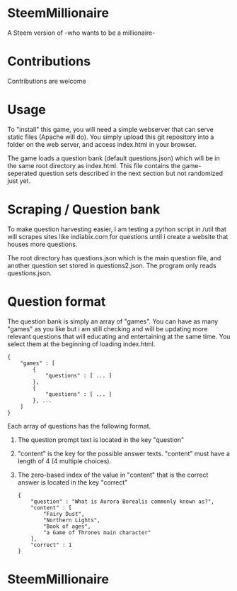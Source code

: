 # SteemMillionaire
A Steem version of -who wants to be a millionaire-

# Contributions
Contributions are welcome

# Usage

To "install" this game, you will need a simple webserver that can serve static files (Apache will do). You simply upload this git repository into a folder on the web server, and access index.html in your browser.


The game loads a question bank (default questions.json) which will be in the same root directory as index.html. This file contains the game-seperated question sets described in the next section but not randomized just yet.

# Scraping / Question bank

To make question harvesting easier, I am testing a python script in /util that will scrapes sites like indiabix.com for questions until i create a website that houses more questions.

The root directory has questions.json which is the main question file, and another question set stored in questions2.json. The program only reads questions.json.

# Question format

The question bank is simply an array of "games". You can have as many "games" as you like but i am still checking and will be updating more relevant questions that will educating and entertaining at the same time. You select them at the beginning of loading index.html.

	{
		"games" : [
			{
				"questions" : [ ... ]
			},
			{
				"questions" : [ ... ]
			}, ...
		]
	}

Each array of questions has the following format.

1.	The question prompt text is located in the key "question"
2.  "content" is the key for the possible answer texts. "content" must have a length of 4 (4 multiple choices).
3.	The zero-based index of the value in "content" that is the correct answer is located in the key "correct"



	    {
	        "question" : "What is Aurora Borealis commonly known as?",
	        "content" : [
	            "Fairy Dust",
	            "Northern Lights",
	            "Book of ages",
	            "a Game of Thrones main character"
	        ],
	        "correct" : 1
	    }


# SteemMillionaire
